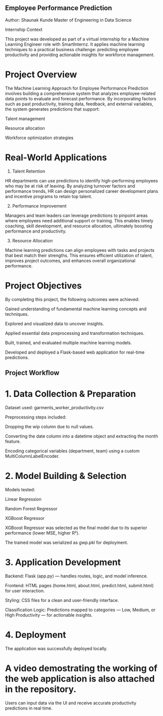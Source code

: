 ## Employee Performance Prediction

Author:
Shaunak Kunde
Master of Engineering in Data Science

Internship Context

This project was developed as part of a virtual internship for a Machine Learning Engineer role with SmartInternz. It applies machine learning techniques to a practical business challenge: predicting employee productivity and providing actionable insights for workforce management.

# Project Overview

The Machine Learning Approach for Employee Performance Prediction involves building a comprehensive system that analyzes employee-related data points to evaluate and forecast performance. By incorporating factors such as past productivity, training data, feedback, and external variables, the system generates predictions that support:

Talent management

Resource allocation

Workforce optimization strategies

# Real-World Applications
1. Talent Retention

HR departments can use predictions to identify high-performing employees who may be at risk of leaving. By analyzing turnover factors and performance trends, HR can design personalized career development plans and incentive programs to retain top talent.

2. Performance Improvement

Managers and team leaders can leverage predictions to pinpoint areas where employees need additional support or training. This enables timely coaching, skill development, and resource allocation, ultimately boosting performance and productivity.

3. Resource Allocation

Machine learning predictions can align employees with tasks and projects that best match their strengths. This ensures efficient utilization of talent, improves project outcomes, and enhances overall organizational performance.

# Project Objectives

By completing this project, the following outcomes were achieved:

Gained understanding of fundamental machine learning concepts and techniques.

Explored and visualized data to uncover insights.

Applied essential data preprocessing and transformation techniques.

Built, trained, and evaluated multiple machine learning models.

Developed and deployed a Flask-based web application for real-time predictions.

## Project Workflow
# 1. Data Collection & Preparation

Dataset used: garments_worker_productivity.csv

Preprocessing steps included:

Dropping the wip column due to null values.

Converting the date column into a datetime object and extracting the month feature.

Encoding categorical variables (department, team) using a custom MultiColumnLabelEncoder.

# 2. Model Building & Selection

Models tested:

Linear Regression

Random Forest Regressor

XGBoost Regressor

XGBoost Regressor was selected as the final model due to its superior performance (lower MSE, higher R²).

The trained model was serialized as gwp.pkl for deployment.

# 3. Application Development

Backend: Flask (app.py) — handles routes, logic, and model inference.

Frontend: HTML pages (home.html, about.html, predict.html, submit.html) for user interaction.

Styling: CSS files for a clean and user-friendly interface.

Classification Logic: Predictions mapped to categories — Low, Medium, or High Productivity — for actionable insights.

# 4. Deployment

The application was successfully deployed locally.

# A video demostrating the working of the web application is also attached in the repository.

Users can input data via the UI and receive accurate productivity predictions in real time.
